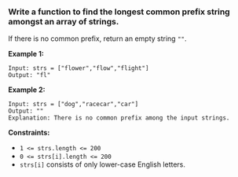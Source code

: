 ### Write a function to find the longest common prefix string amongst an array of strings.

If there is no common prefix, return an empty string `""`.

 
__Example 1:__
```
Input: strs = ["flower","flow","flight"]
Output: "fl"
```

__Example 2:__
```
Input: strs = ["dog","racecar","car"]
Output: ""
Explanation: There is no common prefix among the input strings.
```

__Constraints:__

* `1 <= strs.length <= 200`
* `0 <= strs[i].length <= 200`
* `strs[i]` consists of only lower-case English letters.